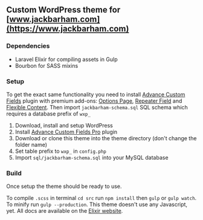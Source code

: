 ## Custom WordPress theme for [www.jackbarham.com](https://www.jackbarham.com)

### Dependencies
- Laravel Elixir for compiling assets in Gulp
- Bourbon for SASS mixins

### Setup
To get the exact same functionality you need to install [Advance Custom Fields](https://www.advancedcustomfields.com) plugin with premium add-ons: [Options Page](), [Repeater Field]() and [Flexible Content](). Then import `jackbarham-schema.sql` SQL schema which requires a database prefix of `wxp_`

1. Download, install and setup WordPress
2. Install [Advance Custom Fields Pro](https://www.advancedcustomfields.com) plugin
3. Download or clone this theme into the theme directory (don't change the folder name)
4. Set table prefix to `wxp_` in `config.php`
5. Import `sql/jackbarham-schema.sql` into your MySQL database

### Build
Once setup the theme should be ready to use. 

To compile `.scss` in terminal `cd src` run `npm install` then `gulp` or `gulp watch`. To minify run `gulp --production`. This theme doesn't use any Javascript, yet. All docs are available on the [Elixir website](https://laravel.com/docs/master/elixir).
